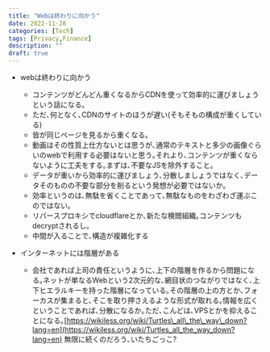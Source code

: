 ```yaml
---
title: "Webは終わりに向かう"
date: 2022-11-28
categories: [Tech]
tags: [Privacy,Finance]
description: ""
draft: true
---
```


- webは終わりに向かう
    - コンテンツがどんどん重くなるからCDNを使って効率的に運びましょうという話になる｡
    - ただ､何となく､CDNのサイトのほうが遅い(そもそもの構成が重くしている)
    - 皆が同じページを見るから重くなる｡
    - 動画はその性質上仕方ないとは思うが､通常のテキストと多少の画像ぐらいのwebで利用する必要はないと思う｡それより､コンテンツが重くならないように工夫をする｡まずは､不要なJSを除外すること｡
    - データが重いから効率的に運びましょう､分散しましょうではなく､データそのものの不要な部分を削るという発想が必要ではないか｡
    - 効率というのは､無駄を省くことであって､無駄なものをわざわざ運ぶこのではない｡
    - リバースプロキシでcloudflareとか､新たな検閲組織｡コンテンツもdecryptされるし｡
    - 中間が入ることで､構造が複雑化する


- インターネットには階層がある
    - 会社であれば上司の責任というように､上下の階層を作るから問題になる｡ネットが単なるWebという2次元的な､網目状のつながりではなく､上下ヒエラルキーを持った階層になっている｡その階層の上の方とか､フォーカスが集まると､そこを取り押さえるような形式が取れる｡情報を広くということであれば､分散になるか｡ただ､こんどは､VPSとかを抑えることになる｡[https://wikiless.org/wiki/Turtles\_all\_the\_way\_down?lang=en](https://wikiless.org/wiki/Turtles_all_the_way_down?lang=en) 無限に続くのだろう､いたちごっこ?


